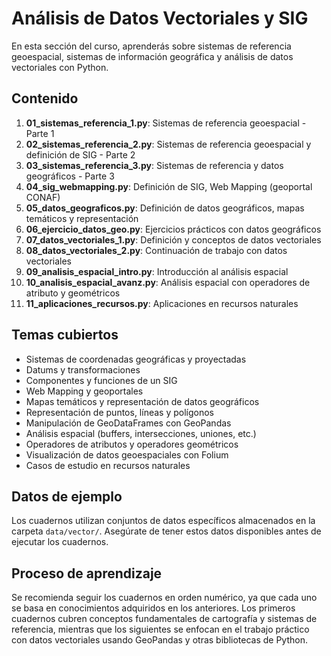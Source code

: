 # Análisis de Datos Vectoriales y SIG

En esta sección del curso, aprenderás sobre sistemas de referencia geoespacial, sistemas de información geográfica y análisis de datos vectoriales con Python.

## Contenido

1. **01_sistemas_referencia_1.py**: Sistemas de referencia geoespacial - Parte 1
2. **02_sistemas_referencia_2.py**: Sistemas de referencia geoespacial y definición de SIG - Parte 2
3. **03_sistemas_referencia_3.py**: Sistemas de referencia y datos geográficos - Parte 3
4. **04_sig_webmapping.py**: Definición de SIG, Web Mapping (geoportal CONAF)
5. **05_datos_geograficos.py**: Definición de datos geográficos, mapas temáticos y representación
6. **06_ejercicio_datos_geo.py**: Ejercicios prácticos con datos geográficos
7. **07_datos_vectoriales_1.py**: Definición y conceptos de datos vectoriales
8. **08_datos_vectoriales_2.py**: Continuación de trabajo con datos vectoriales
9. **09_analisis_espacial_intro.py**: Introducción al análisis espacial
10. **10_analisis_espacial_avanz.py**: Análisis espacial con operadores de atributo y geométricos
11. **11_aplicaciones_recursos.py**: Aplicaciones en recursos naturales

## Temas cubiertos

* Sistemas de coordenadas geográficas y proyectadas
* Datums y transformaciones
* Componentes y funciones de un SIG
* Web Mapping y geoportales
* Mapas temáticos y representación de datos geográficos
* Representación de puntos, líneas y polígonos
* Manipulación de GeoDataFrames con GeoPandas
* Análisis espacial (buffers, intersecciones, uniones, etc.)
* Operadores de atributos y operadores geométricos
* Visualización de datos geoespaciales con Folium
* Casos de estudio en recursos naturales

## Datos de ejemplo

Los cuadernos utilizan conjuntos de datos específicos almacenados en la carpeta `data/vector/`. Asegúrate de tener estos datos disponibles antes de ejecutar los cuadernos.

## Proceso de aprendizaje

Se recomienda seguir los cuadernos en orden numérico, ya que cada uno se basa en conocimientos adquiridos en los anteriores. Los primeros cuadernos cubren conceptos fundamentales de cartografía y sistemas de referencia, mientras que los siguientes se enfocan en el trabajo práctico con datos vectoriales usando GeoPandas y otras bibliotecas de Python. 